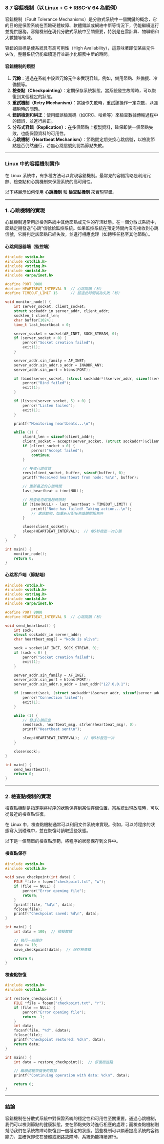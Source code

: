### 8.7 容錯機制（以 Linux + C + RISC-V 64 為範例）

容錯機制（Fault Tolerance Mechanisms）是分散式系統中一個關鍵的概念，它的目的是保證系統在面臨硬體故障、軟體錯誤或網絡中斷等情況下，仍能繼續運行並提供服務。容錯機制在現代分散式系統中至關重要，特別是在雲計算、物聯網和大數據等領域。

容錯的目標是使系統具有高可用性（High Availability），這意味著即使某些元件失敗，整體系統仍能繼續運行並最小化服務中斷的時間。

#### **容錯機制的類型**
1. **冗餘**：通過在系統中設置冗餘元件來實現容錯。例如，備用節點、熱備援、冷備援等。
2. **檢查點（Checkpointing）**：定期保存系統狀態，當系統發生故障時，可以恢復到某個穩定的狀態。
3. **重試機制（Retry Mechanism）**：當操作失敗時，重試該操作一定次數，以彌補瞬時的問題。
4. **錯誤檢測和糾正**：使用錯誤檢測碼（如CRC、哈希等）來檢查數據傳輸過程中的錯誤，並進行糾正。
5. **分布式容錯（Replication）**：在多個節點上複製資料，確保即使一個節點失敗，也能保證資料的可用性。
6. **心跳機制（Heartbeat Mechanism）**：節點間定期交換心跳信號，以檢測節點是否仍然運行，若無心跳信號則認為節點失敗。

---

### **Linux 中的容錯機制實作**

在 Linux 系統中，有多種方法可以實現容錯機制。最常見的容錯策略是利用冗餘、檢查點和心跳機制來保證系統的高可用性。

以下將展示如何使用 **心跳機制** 和 **檢查點機制** 來實現容錯。

---

### **1. 心跳機制的實現**

心跳機制通常用於檢測系統中其他節點或元件的存活狀態。在一個分散式系統中，節點定期發送“心跳”信號給監控系統。如果監控系統在預定時間內沒有接收到心跳信號，它將判定該節點已經失敗，並進行相應處理（如轉移任務至其他節點）。

#### **心跳伺服器端（監控端）**
```c
#include <stdio.h>
#include <stdlib.h>
#include <string.h>
#include <unistd.h>
#include <arpa/inet.h>

#define PORT 8080
#define HEARTBEAT_INTERVAL 5  // 心跳間隔 (秒)
#define TIMEOUT_LIMIT 15      // 超過此時間視為失敗 (秒)

void monitor_node() {
    int server_socket, client_socket;
    struct sockaddr_in server_addr, client_addr;
    socklen_t client_len;
    char buffer[1024];
    time_t last_heartbeat = 0;

    server_socket = socket(AF_INET, SOCK_STREAM, 0);
    if (server_socket < 0) {
        perror("Socket creation failed");
        exit(1);
    }

    server_addr.sin_family = AF_INET;
    server_addr.sin_addr.s_addr = INADDR_ANY;
    server_addr.sin_port = htons(PORT);

    if (bind(server_socket, (struct sockaddr*)&server_addr, sizeof(server_addr)) < 0) {
        perror("Bind failed");
        exit(1);
    }

    if (listen(server_socket, 5) < 0) {
        perror("Listen failed");
        exit(1);
    }

    printf("Monitoring heartbeats...\n");

    while (1) {
        client_len = sizeof(client_addr);
        client_socket = accept(server_socket, (struct sockaddr*)&client_addr, &client_len);
        if (client_socket < 0) {
            perror("Accept failed");
            continue;
        }

        // 接收心跳信號
        recv(client_socket, buffer, sizeof(buffer), 0);
        printf("Received heartbeat from node: %s\n", buffer);

        // 更新最近的心跳時間
        last_heartbeat = time(NULL);

        // 檢查是否超過超時限制
        if (time(NULL) - last_heartbeat > TIMEOUT_LIMIT) {
            printf("Node has failed! Taking action...\n");
            // 處理故障，如重新分配任務或關閉服務等
        }

        close(client_socket);
        sleep(HEARTBEAT_INTERVAL);  // 每5秒檢查一次心跳
    }
}

int main() {
    monitor_node();
    return 0;
}
```

#### **心跳客戶端（節點端）**
```c
#include <stdio.h>
#include <stdlib.h>
#include <string.h>
#include <unistd.h>
#include <arpa/inet.h>

#define PORT 8080
#define HEARTBEAT_INTERVAL 5  // 心跳間隔 (秒)

void send_heartbeat() {
    int sock;
    struct sockaddr_in server_addr;
    char heartbeat_msg[] = "Node is alive";

    sock = socket(AF_INET, SOCK_STREAM, 0);
    if (sock < 0) {
        perror("Socket creation failed");
        exit(1);
    }

    server_addr.sin_family = AF_INET;
    server_addr.sin_port = htons(PORT);
    server_addr.sin_addr.s_addr = inet_addr("127.0.0.1");

    if (connect(sock, (struct sockaddr*)&server_addr, sizeof(server_addr)) < 0) {
        perror("Connection failed");
        exit(1);
    }

    while (1) {
        // 發送心跳訊息
        send(sock, heartbeat_msg, strlen(heartbeat_msg), 0);
        printf("Heartbeat sent\n");

        sleep(HEARTBEAT_INTERVAL);  // 每5秒發送一次
    }

    close(sock);
}

int main() {
    send_heartbeat();
    return 0;
}
```

---

### **2. 檢查點機制的實現**

檢查點機制是指定期將程序的狀態保存到某個存儲位置，當系統出現故障時，可以從最近的檢查點恢復。

在 Linux 中，檢查點機制通常可以利用文件系統來實現。例如，可以將程序的狀態寫入到磁碟中，並在恢復時讀取這些狀態。

以下是一個簡單的檢查點示範，將程序的狀態保存到文件中。

#### **檢查點保存**
```c
#include <stdio.h>
#include <stdlib.h>

void save_checkpoint(int data) {
    FILE *file = fopen("checkpoint.txt", "w");
    if (file == NULL) {
        perror("Error opening file");
        return;
    }
    fprintf(file, "%d\n", data);
    fclose(file);
    printf("Checkpoint saved: %d\n", data);
}

int main() {
    int data = 100;  // 模擬數據

    // 執行一些操作
    data += 10;
    save_checkpoint(data);  // 保存檢查點

    return 0;
}
```

#### **檢查點恢復**
```c
#include <stdio.h>
#include <stdlib.h>

int restore_checkpoint() {
    FILE *file = fopen("checkpoint.txt", "r");
    if (file == NULL) {
        perror("Error opening file");
        return -1;
    }
    int data;
    fscanf(file, "%d", &data);
    fclose(file);
    printf("Checkpoint restored: %d\n", data);
    return data;
}

int main() {
    int data = restore_checkpoint();  // 恢復檢查點

    // 繼續處理恢復後的數據
    printf("Continuing operation with data: %d\n", data);

    return 0;
}
```

---

### **結論**

容錯機制在分散式系統中對保證系統的穩定性和可用性至關重要。通過心跳機制，我們可以檢測節點的健康狀態，並在節點失敗時進行相應的處理；而檢查點機制則幫助我們在系統故障時恢復到一個穩定的狀態。這些機制可以顯著提高系統的容錯能力，並確保即使在硬體或網路故障時，系統仍能持續運行。